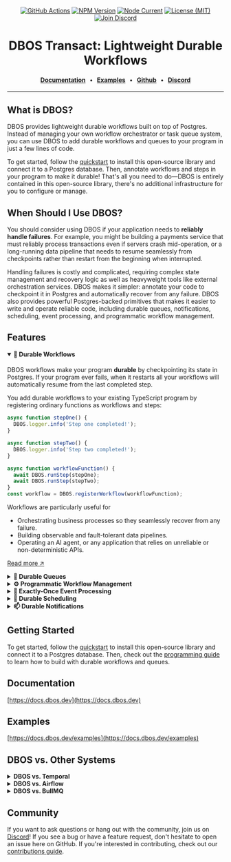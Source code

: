<div align="center">

[![GitHub Actions](https://img.shields.io/github/actions/workflow/status/dbos-inc/dbos-transact-ts/on_push.yml?query=branch%3Amain)](https://github.com/dbos-inc/dbos-transact-ts/actions/workflows/on_push.yml)
[![NPM Version](https://img.shields.io/npm/v/%40dbos-inc%2Fdbos-sdk)](https://www.npmjs.com/package/@dbos-inc/dbos-sdk)
[![Node Current](https://img.shields.io/node/v/%40dbos-inc%2Fdbos-sdk)](https://www.npmjs.com/package/@dbos-inc/dbos-sdk)
[![License (MIT)](https://img.shields.io/github/license/dbos-inc/dbos-transact-ts.svg?v)](LICENSE)
[![Join Discord](https://img.shields.io/badge/Discord-Join%20Chat-5865F2?logo=discord&logoColor=white)](https://discord.com/invite/jsmC6pXGgX)

# DBOS Transact: Lightweight Durable Workflows

#### [Documentation](https://docs.dbos.dev/) &nbsp;&nbsp;•&nbsp;&nbsp; [Examples](https://docs.dbos.dev/examples) &nbsp;&nbsp;•&nbsp;&nbsp; [Github](https://github.com/dbos-inc) &nbsp;&nbsp;•&nbsp;&nbsp; [Discord](https://discord.com/invite/jsmC6pXGgX)

</div>

---

## What is DBOS?

DBOS provides lightweight durable workflows built on top of Postgres.
Instead of managing your own workflow orchestrator or task queue system, you can use DBOS to add durable workflows and queues to your program in just a few lines of code.

To get started, follow the [quickstart](https://docs.dbos.dev/quickstart) to install this open-source library and connect it to a Postgres database.
Then, annotate workflows and steps in your program to make it durable!
That's all you need to do&mdash;DBOS is entirely contained in this open-source library, there's no additional infrastructure for you to configure or manage.

## When Should I Use DBOS?

You should consider using DBOS if your application needs to **reliably handle failures**.
For example, you might be building a payments service that must reliably process transactions even if servers crash mid-operation, or a long-running data pipeline that needs to resume seamlessly from checkpoints rather than restart from the beginning when interrupted.

Handling failures is costly and complicated, requiring complex state management and recovery logic as well as heavyweight tools like external orchestration services.
DBOS makes it simpler: annotate your code to checkpoint it in Postgres and automatically recover from any failure.
DBOS also provides powerful Postgres-backed primitives that makes it easier to write and operate reliable code, including durable queues, notifications, scheduling, event processing, and programmatic workflow management.

## Features

<details open><summary><strong>💾 Durable Workflows</strong></summary>

####

DBOS workflows make your program **durable** by checkpointing its state in Postgres.
If your program ever fails, when it restarts all your workflows will automatically resume from the last completed step.

You add durable workflows to your existing TypeScript program by registering ordinary functions as workflows and steps:

```ts
async function stepOne() {
  DBOS.logger.info('Step one completed!');
}

async function stepTwo() {
  DBOS.logger.info('Step two completed!');
}

async function workflowFunction() {
  await DBOS.runStep(stepOne);
  await DBOS.runStep(stepTwo);
}
const workflow = DBOS.registerWorkflow(workflowFunction);
```

Workflows are particularly useful for

- Orchestrating business processes so they seamlessly recover from any failure.
- Building observable and fault-tolerant data pipelines.
- Operating an AI agent, or any application that relies on unreliable or non-deterministic APIs.

[Read more ↗️](https://docs.dbos.dev/typescript/tutorials/workflow-tutorial)

</details>

<details><summary><strong>📒 Durable Queues</strong></summary>

####

DBOS queues help you **durably** run tasks in the background.
You can enqueue a task (which can be a single step or an entire workflow) from a durable workflow and one of your processes will pick it up for execution.
DBOS manages the execution of your tasks: it guarantees that tasks complete, and that their callers get their results without needing to resubmit them, even if your application is interrupted.

Queues also provide flow control, so you can limit the concurrency of your tasks on a per-queue or per-process basis.
You can also set timeouts for tasks, rate limit how often queued tasks are executed, deduplicate tasks, or prioritize tasks.

You can add queues to your workflows in just a couple lines of code.
They don't require a separate queueing service or message broker&mdash;just Postgres.

```ts
import { DBOS, WorkflowQueue } from '@dbos-inc/dbos-sdk';

const queue = new WorkflowQueue('example_queue');

async function taskFunction(task) {
  // ...
}
const taskWorkflow = DBOS.registerWorkflow(taskFunction, { name: 'taskWorkflow' });

async function queueFunction(tasks) {
  const handles = [];

  // Enqueue each task so all tasks are processed concurrently.
  for (const task of tasks) {
    handles.push(await DBOS.startWorkflow(taskWorkflow, { queueName: queue.name })(task));
  }

  // Wait for each task to complete and retrieve its result.
  // Return the results of all tasks.
  const results = [];
  for (const h of handles) {
    results.push(await h.getResult());
  }
  return results;
}
const queueWorkflow = DBOS.registerWorkflow(queueFunction, { name: 'queueWorkflow' });
```

[Read more ↗️](https://docs.dbos.dev/typescript/tutorials/queue-tutorial)

</details>

<details><summary><strong>⚙️ Programmatic Workflow Management</strong></summary>

####

Your workflows are stored as rows in a Postgres table, so you have full programmatic control over them.
Write scripts to query workflow executions, batch pause or resume workflows, or even restart failed workflows from a specific step.
Handle bugs or failures that affect thousands of workflows with power and flexibility.

```ts
// Create a DBOS client connected to your Postgres database
const client = await DBOSClient.create({ systemDatabaseUrl: process.env.DBOS_SYSTEM_DATABASE_URL! });

// Find all workflows that errored between 3:00 and 5:00 AM UTC on 2025-04-22
const workflows = await DBOS.listWorkflows({
  status: 'ERROR',
  startTime: '2025-04-22T03:00:00Z',
  endTime: '2025-04-22T05:00:00Z',
});

for (const workflow of workflows) {
  // Check which workflows failed due to an outage in a service called from Step 2
  const steps = await DBOS.listWorkflowSteps(workflow.workflowID);
  if (steps.length >= 3 && steps[2].error instanceof ServiceOutage) {
    // To recover from the outage, restart those workflows from Step 2
    await DBOS.forkWorkflow(workflow.workflowID, 2);
  }
}
```

[Read more ↗️](https://docs.dbos.dev/typescript/reference/client)

</details>

<details><summary><strong>🎫 Exactly-Once Event Processing</strong></summary>

####

Use DBOS to build reliable webhooks, event listeners, or Kafka consumers by starting a workflow exactly-once in response to an event.
Acknowledge the event immediately while reliably processing it in the background.

For example:

```ts
async function handleMessage(request: Request): void {
  const eventId = request.body['event_id'];
  // Use the event ID as an idempotency key to start the workflow exactly-once
  await DBOS.startWorkflow(messageWorkflow, { workflowID: eventId })(request.body['event']);
}
```

[Read more ↗️](https://docs.dbos.dev/typescript/tutorials/workflow-tutorial)

</details>

<details><summary><strong>📅 Durable Scheduling</strong></summary>

####

Schedule workflows using cron syntax, or use durable sleep to pause workflows for as long as you like (even days or weeks) before executing.

You can schedule a workflow ina single line of code:

```ts
async function scheduledFunction(schedTime: Date, startTime: Date) {
  DBOS.logger.info(`I am a workflow scheduled to run every 30 seconds`);
}

const scheduledWorkflow = DBOS.registerWorkflow(scheduledFunction);
DBOS.registerScheduled(scheduledWorkflow, { crontab: '*/30 * * * * *' });
```

You can add a durable sleep to any workflow with a single line of code.
It stores its wakeup time in Postgres so the workflow sleeps through any interruption or restart, then always resumes on schedule.

```ts
async function reminderWorkflowFunction(email: string, timeToSleep: number): Promise<void> {
  await DBOS.runStep(() => sendConfirmationEmail(email));
  await DBOS.sleep(timeToSleep);
  await DBOS.runStep(() => sendReminderEmail(email));
}
const reminderWorkflow = DBOS.registerWorkflow(reminderWorkflowFunction);
```

[Read more ↗️](https://docs.dbos.dev/typescript/tutorials/scheduled-workflows)

</details>

<details><summary><strong>📫 Durable Notifications</strong></summary>

####

Pause your workflow executions until a notification is received, or emit events from your workflow to send progress updates to external clients.
All notifications are stored in Postgres, so they can be sent and received with exactly-once semantics.
Set durable timeouts when waiting for events, so you can wait for as long as you like (even days or weeks) through interruptions or restarts, then resume once a notification arrives or the timeout is reached.

For example, build a reliable billing workflow that durably waits for a notification from a payments service, processing it exactly-once:

```ts
async function billingWorkflowFunction(): Promise<void> {
  // ... Calculate the charge, then submit the bill to a payments service
  const paymentStatus = await DBOS.recv<string>(PAYMENT_STATUS, paymentServiceTimeout);
  if (paymentStatus !== null && paymentStatus === 'paid') {
    // ... Handle a successful payment.
  } else {
    // ... Handle a failed payment or timeout.
  }
}
const billingWorkflow = DBOS.registerWorkflow(billingWorkflowFunction);
```

</details>

## Getting Started

To get started, follow the [quickstart](https://docs.dbos.dev/quickstart) to install this open-source library and connect it to a Postgres database.
Then, check out the [programming guide](https://docs.dbos.dev/typescript/programming-guide) to learn how to build with durable workflows and queues.

## Documentation

[https://docs.dbos.dev](https://docs.dbos.dev)

## Examples

[https://docs.dbos.dev/examples](https://docs.dbos.dev/examples)

## DBOS vs. Other Systems

<details><summary><strong>DBOS vs. Temporal</strong></summary>

####

Both DBOS and Temporal provide durable execution, but DBOS is implemented in a lightweight Postgres-backed library whereas Temporal is implemented in an externally orchestrated server.

You can add DBOS to your program by installing this open-source library, connecting it to Postgres, and annotating workflows and steps.
By contrast, to add Temporal to your program, you must rearchitect your program to move your workflows and steps (activities) to a Temporal worker, configure a Temporal server to orchestrate those workflows, and access your workflows only through a Temporal client.
[This blog post](https://www.dbos.dev/blog/durable-execution-coding-comparison) makes the comparison in more detail.

**When to use DBOS:** You need to add durable workflows to your applications with minimal rearchitecting, or you are using Postgres.

**When to use Temporal:** You don't want to add Postgres to your stack, or you need a language DBOS doesn't support yet.

</details>

<details><summary><strong>DBOS vs. Airflow</strong></summary>

####

DBOS and Airflow both provide workflow abstractions.
Airflow is targeted at data science use cases, providing many out-of-the-box connectors but requiring workflows be written as explicit DAGs and externally orchestrating them from an Airflow cluster.
Airflow is designed for batch operations and does not provide good performance for streaming or real-time use cases.
DBOS is general-purpose, but is often used for data pipelines, allowing developers to write workflows as code and requiring no infrastructure except Postgres.

**When to use DBOS:** You need the flexibility of writing workflows as code, or you need higher performance than Airflow is capable of (particularly for streaming or real-time use cases).

**When to use Airflow:** You need Airflow's ecosystem of connectors.

</details>

<details><summary><strong>DBOS vs. BullMQ</strong></summary>

####

DBOS provides a similar queue abstraction to dedicated queueing systems like BullMQ: you can declare queues, submit tasks to them, and control their flow with concurrency limits, rate limits, timeouts, prioritization, etc.
However, DBOS queues are **durable and Postgres-backed** and integrate with durable workflows.
For example, in DBOS you can write a durable workflow that enqueues a thousand tasks and waits for their results.
DBOS checkpoints the workflow and each of its tasks in Postgres, guaranteeing that even if failures or interruptions occur, the tasks will complete and the workflow will collect their results.
By contrast, BullMQ is Redis-backed and don't provide workflows, so they provide fewer guarantees but better performance.

**When to use DBOS:** You need the reliability of enqueueing tasks from durable workflows.

**When to use BullMQ**: You don't need durability, you need very high throughput beyond what your Postgres server can support, or you need to manually fetch jobs (DBOS queues are push-based).

</details>

## Community

If you want to ask questions or hang out with the community, join us on [Discord](https://discord.gg/fMwQjeW5zg)!
If you see a bug or have a feature request, don't hesitate to open an issue here on GitHub.
If you're interested in contributing, check out our [contributions guide](./CONTRIBUTING.md).
